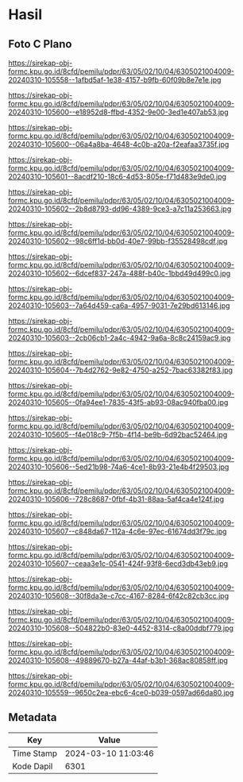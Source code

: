 # Hasil

## Foto C Plano

https://sirekap-obj-formc.kpu.go.id/8cfd/pemilu/pdpr/63/05/02/10/04/6305021004009-20240310-105558--1afbd5af-1e38-4157-b9fb-60f09b8e7e1e.jpg

https://sirekap-obj-formc.kpu.go.id/8cfd/pemilu/pdpr/63/05/02/10/04/6305021004009-20240310-105600--e18952d8-ffbd-4352-9e00-3ed1e407ab53.jpg

https://sirekap-obj-formc.kpu.go.id/8cfd/pemilu/pdpr/63/05/02/10/04/6305021004009-20240310-105600--06a4a8ba-4648-4c0b-a20a-f2eafaa3735f.jpg

https://sirekap-obj-formc.kpu.go.id/8cfd/pemilu/pdpr/63/05/02/10/04/6305021004009-20240310-105601--8acdf210-18c6-4d53-805e-f71d483e9de0.jpg

https://sirekap-obj-formc.kpu.go.id/8cfd/pemilu/pdpr/63/05/02/10/04/6305021004009-20240310-105602--2b8d8793-dd96-4389-9ce3-a7c11a253663.jpg

https://sirekap-obj-formc.kpu.go.id/8cfd/pemilu/pdpr/63/05/02/10/04/6305021004009-20240310-105602--98c6ff1d-bb0d-40e7-99bb-f35528498cdf.jpg

https://sirekap-obj-formc.kpu.go.id/8cfd/pemilu/pdpr/63/05/02/10/04/6305021004009-20240310-105602--6dcef837-247a-488f-b40c-1bbd49d499c0.jpg

https://sirekap-obj-formc.kpu.go.id/8cfd/pemilu/pdpr/63/05/02/10/04/6305021004009-20240310-105603--7a64d459-ca6a-4957-9031-7e29bd613146.jpg

https://sirekap-obj-formc.kpu.go.id/8cfd/pemilu/pdpr/63/05/02/10/04/6305021004009-20240310-105603--2cb06cb1-2a4c-4942-9a6a-8c8c24159ac9.jpg

https://sirekap-obj-formc.kpu.go.id/8cfd/pemilu/pdpr/63/05/02/10/04/6305021004009-20240310-105604--7b4d2762-9e82-4750-a252-7bac63382f83.jpg

https://sirekap-obj-formc.kpu.go.id/8cfd/pemilu/pdpr/63/05/02/10/04/6305021004009-20240310-105605--0fa94ee1-7835-43f5-ab93-08ac940fba00.jpg

https://sirekap-obj-formc.kpu.go.id/8cfd/pemilu/pdpr/63/05/02/10/04/6305021004009-20240310-105605--f4e018c9-7f5b-4f14-be9b-6d92bac52464.jpg

https://sirekap-obj-formc.kpu.go.id/8cfd/pemilu/pdpr/63/05/02/10/04/6305021004009-20240310-105606--5ed21b98-74a6-4ce1-8b93-21e4b4f29503.jpg

https://sirekap-obj-formc.kpu.go.id/8cfd/pemilu/pdpr/63/05/02/10/04/6305021004009-20240310-105606--728c8687-0fbf-4b31-88aa-5af4ca4e124f.jpg

https://sirekap-obj-formc.kpu.go.id/8cfd/pemilu/pdpr/63/05/02/10/04/6305021004009-20240310-105607--c848da67-112a-4c6e-97ec-61674dd3f79c.jpg

https://sirekap-obj-formc.kpu.go.id/8cfd/pemilu/pdpr/63/05/02/10/04/6305021004009-20240310-105607--ceaa3e1c-0541-424f-93f8-6ecd3db43eb9.jpg

https://sirekap-obj-formc.kpu.go.id/8cfd/pemilu/pdpr/63/05/02/10/04/6305021004009-20240310-105608--30f8da3e-c7cc-4167-8284-6f42c82cb3cc.jpg

https://sirekap-obj-formc.kpu.go.id/8cfd/pemilu/pdpr/63/05/02/10/04/6305021004009-20240310-105608--504822b0-83e0-4452-8314-c8a00ddbf779.jpg

https://sirekap-obj-formc.kpu.go.id/8cfd/pemilu/pdpr/63/05/02/10/04/6305021004009-20240310-105608--49889670-b27a-44af-b3b1-368ac80858ff.jpg

https://sirekap-obj-formc.kpu.go.id/8cfd/pemilu/pdpr/63/05/02/10/04/6305021004009-20240310-105559--9650c2ea-ebc6-4ce0-b039-0597ad66da80.jpg


## Metadata

| Key        | Value               |
| ---------- | ------------------- |
| Time Stamp | 2024-03-10 11:03:46 |
| Kode Dapil | 6301                |



